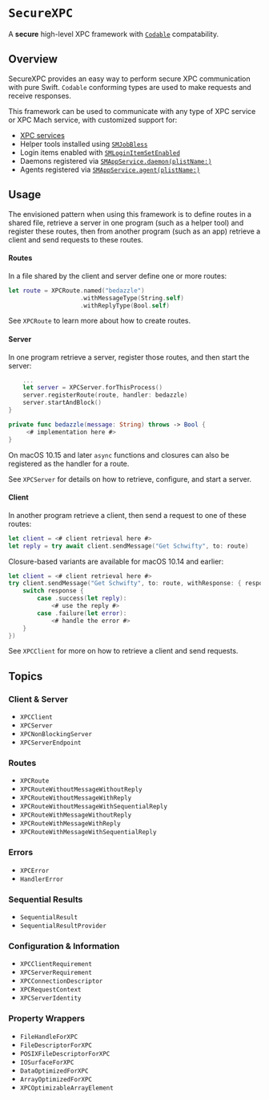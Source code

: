 # ``SecureXPC``

A **secure** high-level XPC framework with [`Codable`](https://developer.apple.com/documentation/swift/codable)
compatability.

## Overview

SecureXPC provides an easy way to perform secure XPC communication with pure Swift. `Codable` conforming types are used
to make requests and receive responses.

This framework can be used to communicate with any type of XPC service or XPC Mach service, with customized support for:
- [XPC services](https://developer.apple.com/library/archive/documentation/MacOSX/Conceptual/BPSystemStartup/Chapters/CreatingXPCServices.html)
- Helper tools installed using 
  [`SMJobBless`](https://developer.apple.com/documentation/servicemanagement/1431078-smjobbless)
- Login items enabled with 
  [`SMLoginItemSetEnabled`](https://developer.apple.com/documentation/servicemanagement/1501557-smloginitemsetenabled)
- Daemons registered via 
  [`SMAppService.daemon(plistName:)`](https://developer.apple.com/documentation/servicemanagement/smappservice/3945410-daemon)
- Agents registered via 
  [`SMAppService.agent(plistName:)`](https://developer.apple.com/documentation/servicemanagement/smappservice/3945409-agent)

## Usage
The envisioned pattern when using this framework is to define routes in a shared file, retrieve a server in one program
(such as a helper tool) and register these routes, then from another program (such as an app) retrieve a client and send
requests to these routes.

#### Routes

In a file shared by the client and server define one or more routes:
```swift
let route = XPCRoute.named("bedazzle")
                    .withMessageType(String.self)
                    .withReplyType(Bool.self)
```
See ``XPCRoute`` to learn more about how to create routes.

#### Server

In one program retrieve a server, register those routes, and then start the server:
```swift
    ...
    let server = XPCServer.forThisProcess()
    server.registerRoute(route, handler: bedazzle)
    server.startAndBlock()
}

private func bedazzle(message: String) throws -> Bool {
     <# implementation here #>
}
```

On macOS 10.15 and later `async` functions and closures can also be registered as the handler for a route.

See ``XPCServer`` for details on how to retrieve, configure, and start a server.

#### Client

In another program retrieve a client, then send a request to one of these routes:
```swift
let client = <# client retrieval here #>
let reply = try await client.sendMessage("Get Schwifty", to: route)
```

Closure-based variants are available for macOS 10.14 and earlier:
```swift
let client = <# client retrieval here #>
try client.sendMessage("Get Schwifty", to: route, withResponse: { response in
    switch response {
        case .success(let reply):
            <# use the reply #>
        case .failure(let error):
            <# handle the error #>
    }
})
```
See ``XPCClient`` for more on how to retrieve a client and send requests.

## Topics
### Client & Server
- ``XPCClient``
- ``XPCServer``
- ``XPCNonBlockingServer``
- ``XPCServerEndpoint``

### Routes
- ``XPCRoute``
- ``XPCRouteWithoutMessageWithoutReply``
- ``XPCRouteWithoutMessageWithReply``
- ``XPCRouteWithoutMessageWithSequentialReply``
- ``XPCRouteWithMessageWithoutReply``
- ``XPCRouteWithMessageWithReply``
- ``XPCRouteWithMessageWithSequentialReply``

### Errors
- ``XPCError``
- ``HandlerError``

### Sequential Results
- ``SequentialResult``
- ``SequentialResultProvider``

### Configuration & Information
- ``XPCClientRequirement``
- ``XPCServerRequirement``
- ``XPCConnectionDescriptor``
- ``XPCRequestContext``
- ``XPCServerIdentity``

### Property Wrappers
- ``FileHandleForXPC``
- ``FileDescriptorForXPC``
- ``POSIXFileDescriptorForXPC``
- ``IOSurfaceForXPC``
- ``DataOptimizedForXPC``
- ``ArrayOptimizedForXPC``
- ``XPCOptimizableArrayElement``
